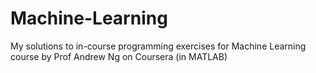 # Machine-Learning
My solutions to in-course programming exercises for Machine Learning course by Prof Andrew Ng on Coursera (in MATLAB)

